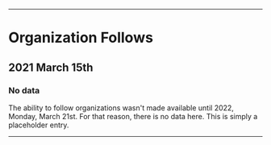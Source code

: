 
***

# Organization Follows

## 2021 March 15th

### No data

The ability to follow organizations wasn't made available until 2022, Monday, March 21st. For that reason, there is no data here. This is simply a placeholder entry.

***
